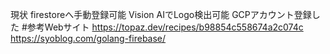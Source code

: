 現状
firestoreへ手動登録可能
Vision AIでLogo検出可能
GCPアカウント登録した
#参考Webサイト
https://topaz.dev/recipes/b98854c558674a2c074c
https://syoblog.com/golang-firebase/